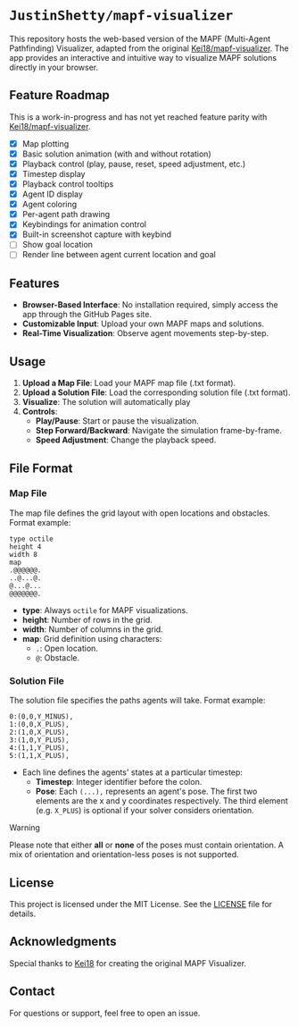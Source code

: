 # `JustinShetty/mapf-visualizer`

This repository hosts the web-based version of the MAPF (Multi-Agent Pathfinding) Visualizer, adapted from the original [Kei18/mapf-visualizer](https://github.com/Kei18/mapf-visualizer). The app provides an interactive and intuitive way to visualize MAPF solutions directly in your browser.

## Feature Roadmap
This is a work-in-progress and has not yet reached feature parity with [Kei18/mapf-visualizer](https://github.com/Kei18/mapf-visualizer).
- [x] Map plotting
- [x] Basic solution animation (with and without rotation)
- [x] Playback control (play, pause, reset, speed adjustment, etc.)
- [x] Timestep display
- [x] Playback control tooltips
- [x] Agent ID display
- [x] Agent coloring
- [x] Per-agent path drawing
- [x] Keybindings for animation control
- [x] Built-in screenshot capture with keybind
- [ ] Show goal location
- [ ] Render line between agent current location and goal

## Features

- **Browser-Based Interface**: No installation required, simply access the app through the GitHub Pages site.
- **Customizable Input**: Upload your own MAPF maps and solutions.
- **Real-Time Visualization**: Observe agent movements step-by-step.

## Usage

1. **Upload a Map File**: Load your MAPF map file (.txt format).
2. **Upload a Solution File**: Load the corresponding solution file (.txt format).
3. **Visualize**: The solution will automatically play
4. **Controls**:
   - **Play/Pause**: Start or pause the visualization.
   - **Step Forward/Backward**: Navigate the simulation frame-by-frame.
   - **Speed Adjustment**: Change the playback speed.

## File Format

### Map File
The map file defines the grid layout with open locations and obstacles. Format example:
```
type octile
height 4
width 8
map
.@@@@@@.
..@...@.
@...@...
@@@@@@@.
```
- **type**: Always `octile` for MAPF visualizations.
- **height**: Number of rows in the grid.
- **width**: Number of columns in the grid.
- **map**: Grid definition using characters:
  - `.`: Open location.
  - `@`: Obstacle.

### Solution File
The solution file specifies the paths agents will take. Format example:
```
0:(0,0,Y_MINUS),
1:(0,0,X_PLUS),
2:(1,0,X_PLUS),
3:(1,0,Y_PLUS),
4:(1,1,Y_PLUS),
5:(1,1,X_PLUS),
```
- Each line defines the agents' states at a particular timestep:
  - **Timestep**: Integer identifier before the colon.
  - **Pose**: Each `(...),` represents an agent's pose. The first two elements are the x and y coordinates respectively. The third element (e.g. `X_PLUS`) is optional if your solver considers orientation. 

> [!WARNING]
> Please note that either **all** or **none** of the poses must contain orientation. A mix of orientation and orientation-less poses is not supported.

## License

This project is licensed under the MIT License. See the [LICENSE](LICENSE) file for details.

## Acknowledgments

Special thanks to [Kei18](https://github.com/Kei18) for creating the original MAPF Visualizer.

## Contact

For questions or support, feel free to open an issue.
